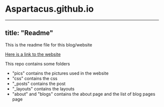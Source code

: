 # Aspartacus.github.io
---
title: "Readme"
---
This is the readme file for this blog/website

[Here is a link to the website](http://aspartacus.github.io)

This repo contains some folders
* "pics" contains the pictures used in the website
* "css" contains the css
* "_posts" contains the post
* "_layouts" contains the layouts
* "about" and "blogs" contains the about page and the list of blog pages page
